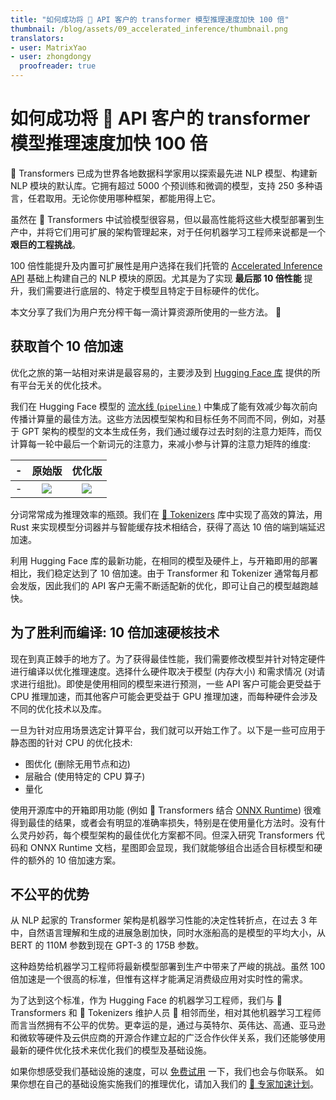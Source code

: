 ```yaml
---
title: "如何成功将 🤗 API 客户的 transformer 模型推理速度加快 100 倍"
thumbnail: /blog/assets/09_accelerated_inference/thumbnail.png
translators:
- user: MatrixYao
- user: zhongdongy
  proofreader: true
---
```


# 如何成功将 🤗 API 客户的 transformer 模型推理速度加快 100 倍 


🤗 Transformers 已成为世界各地数据科学家用以探索最先进 NLP 模型、构建新 NLP 模块的默认库。它拥有超过 5000 个预训练和微调的模型，支持 250 多种语言，任君取用。无论你使用哪种框架，都能用得上它。

虽然在 🤗 Transformers 中试验模型很容易，但以最高性能将这些大模型部署到生产中，并将它们用可扩展的架构管理起来，对于任何机器学习工程师来说都是一个 **艰巨的工程挑战**。

100 倍性能提升及内置可扩展性是用户选择在我们托管的 [Accelerated Inference API](https://huggingface.co/pricing) 基础上构建自己的 NLP 模块的原因。尤其是为了实现 **最后那 10 倍性能** 提升，我们需要进行底层的、特定于模型且特定于目标硬件的优化。

本文分享了我们为用户充分榨干每一滴计算资源所使用的一些方法。 🍋

## 获取首个 10 倍加速

优化之旅的第一站相对来讲是最容易的，主要涉及到 [Hugging Face 库](https://github.com/huggingface/) 提供的所有平台无关的优化技术。

我们在 Hugging Face 模型的 [流水线 (`pipeline` )](https://huggingface.co/transformers/main_classes/pipelines.html) 中集成了能有效减少每次前向传播计算量的最佳方法。这些方法因模型架构和目标任务不同而不同，例如，对基于 GPT 架构的模型的文本生成任务，我们通过缓存过去时刻的注意力矩阵，而仅计算每一轮中最后一个新词元的注意力，来减小参与计算的注意力矩阵的维度:

-| 原始版 | 优化版 |
-|:---------------------------------------------------------------------------------------------------------:|:-------------------------------------------------------------------------------------------------------:|
-|![](/blog/assets/09_accelerated_inference/unoptimized_graph.png)|![](/blog/assets/09_accelerated_inference/optimized_graph.png)|

分词常常成为推理效率的瓶颈。我们在 [🤗 Tokenizers](https://github.com/huggingface/tokenizers/) 库中实现了高效的算法，用 Rust 来实现模型分词器并与智能缓存技术相结合，获得了高达 10 倍的端到端延迟加速。

利用 Hugging Face 库的最新功能，在相同的模型及硬件上，与开箱即用的部署相比，我们稳定达到了 10 倍加速。由于 Transformer 和 Tokenizer 通常每月都会发版，因此我们的 API 客户无需不断适配新的优化，即可让自己的模型越跑越快。

## 为了胜利而编译: 10 倍加速硬核技术

现在到真正棘手的地方了。为了获得最佳性能，我们需要修改模型并针对特定硬件进行编译以优化推理速度。选择什么硬件取决于模型 (内存大小) 和需求情况 (对请求进行组批)。即使是使用相同的模型来进行预测，一些 API 客户可能会更受益于 CPU 推理加速，而其他客户可能会更受益于 GPU 推理加速，而每种硬件会涉及不同的优化技术以及库。

一旦为针对应用场景选定计算平台，我们就可以开始工作了。以下是一些可应用于静态图的针对 CPU 的优化技术:

- 图优化 (删除无用节点和边)
- 层融合 (使用特定的 CPU 算子)
- 量化

使用开源库中的开箱即用功能 (例如 🤗 Transformers 结合 [ONNX Runtime](https://github.com/microsoft/onnxruntime)) 很难得到最佳的结果，或者会有明显的准确率损失，特别是在使用量化方法时。没有什么灵丹妙药，每个模型架构的最佳优化方案都不同。但深入研究 Transformers 代码和 ONNX Runtime 文档，星图即会显现，我们就能够组合出适合目标模型和硬件的额外的 10 倍加速方案。

## 不公平的优势

从 NLP 起家的 Transformer 架构是机器学习性能的决定性转折点，在过去 3 年中，自然语言理解和生成的进展急剧加快，同时水涨船高的是模型的平均大小，从 BERT 的 110M 参数到现在 GPT-3 的 175B 参数。

这种趋势给机器学习工程师将最新模型部署到生产中带来了严峻的挑战。虽然 100 倍加速是一个很高的标准，但惟有这样才能满足消费级应用对实时性的需求。

为了达到这个标准，作为 Hugging Face 的机器学习工程师，我们与 🤗 Transformers 和  🤗 Tokenizers 维护人员 😬 相邻而坐，相对其他机器学习工程师而言当然拥有不公平的优势。更幸运的是，通过与英特尔、英伟达、高通、亚马逊和微软等硬件及云供应商的开源合作建立起的广泛合作伙伴关系，我们还能够使用最新的硬件优化技术来优化我们的模型及基础设施。

如果你想感受我们基础设施的速度，可以 [免费试用](https://huggingface.co/pricing) 一下，我们也会与你联系。
如果你想在自己的基础设施实施我们的推理优化，请加入我们的 [🤗 专家加速计划](https://huggingface.co/support)。